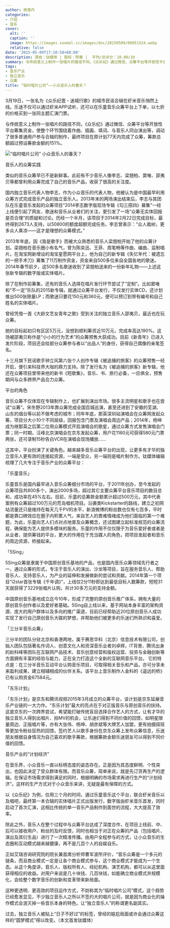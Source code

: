 ```yaml
---
author: 杨雪丹
categories:
- 介绍
- 音乐
cover:
  alt: ''
  caption: ''
  image: https://images.soomal.cc/images/doc/20150509/00051524.webp
  relative: false
date: '2015-05-09T17:10:58+08:00'
description: 源自：钛媒体 | 版权：转载 |  平均/总评分：10.00/10
summary: 与传统意义上制作一张唱片的路径不同，《众乐纪》通过微信、众筹平台等开放性平台筹集资金，使整个环节围绕着作曲、插画、填词、与音乐人同台演出等，调动了很多普通用户参与合辑的制作，最终项目在原计划77天内完成了众筹，筹款总额超过预设筹款金额的151%……
tags:
- 音乐产业
- 独立音乐
- 众筹
title: “临时唱片公司”――小众音乐人的春天？
---
```


3月19日，一张名为《众乐纪壹・迷城行歌》的城市民谣合辑在虾米音乐悄然上线。乐迷不仅可以通过虾米APP试听，还可以在乐童音乐众筹平台上下单，以七折的价格买到一张同主题汇演门票。

与传统意义上制作一张唱片的路径不同，《众乐纪》通过微信、众筹平台等开放性平台筹集资金，使整个环节围绕着作曲、插画、填词、与音乐人同台演出等，调动了很多普通用户参与合辑的制作，最终项目在原计划77天内完成了众筹，筹款总额超过预设筹款金额的151%。

![“临时唱片公司” 小众音乐人的春天？](https://images.soomal.cc/images/doc/20150509/00051524.webp)





音乐人的众筹实践

类似的音乐众筹早已不是新鲜事。此前有不少音乐人像李志、梁翘柏、窦唯、邵夷贝等都曾利用众筹完成了自己的音乐产品，收获了很高的关注度。

国内独立音乐代表人物李志，作为小众音乐的代表人物，他被认为是中国最早利用众筹方式完成音乐产品的独立音乐人。2013年末的两场演出结束后，李志与其团队在乐童音乐发起的众筹项目“2014李志数字版现场专辑《勾三搭四》募集”一经上线便引起了网友、歌迷和音乐从业者们的关注，更引发了一场“众筹无实体回报是否合理”的质疑和讨论。历经一个半月，该项目于2014年2月22日完成目标，最终得到2673人支持，以50800的额度超额完成任务。李志曾表示：“众人栽树，更多众人乘凉――这才是理想的众筹模式。”

2013年年底，因《我是歌手》而被大众熟悉的音乐人梁翘柏开始了他的众筹计划。梁翘柏在音乐圈小有名气，曾为陈奕迅、王菲、周笔畅等作曲、编曲、监制唱片。在淘宝网新增设的淘宝星愿网平台上，他为自己的新专辑《失忆年代：被遗忘的一把手术刀》筹集了11万制作资金，资金来自500多位来自全国各地的歌迷。2014年春节前夕，这500多名歌迷收到了梁翘柏送来的一份新年礼物――上述这张新专辑的数字版或实体唱片。

除了在制作前筹集，还有的音乐人选择在唱片发行环节尝试了“定制”。比如窦唯和“不一定”乐队的2015新专辑，就通过众筹平台发行，不仅发行实体CD，还计划推出500张限量LP；而歌迷只要花150元和360元，便可以预订到带有编号和自己姓名的实体唱片。

曾经凭借一首《大龄文艺女青年之歌》受到关注的独立音乐人邵夷贝，最近也在玩众筹。

她的目标起初只有区区5万元，没想到顺利筹资近10万元，完成率高达190%。这场被邵夷贝称作是“小小的行为艺术”的众筹预售大获成功。目前《新青年》已进入发片阶段，项目还会给部分众筹参与者以“出品人”的身份，获得自己偶像的亲笔签名。

十三月旗下民谣歌手钟立风第六张个人创作专辑《被追捕的旅客》的众筹预售一经开启，便引来科技界大咖的鼎力支持。除了发行名为《被追捕的旅客》新专辑，他还在众筹项目里带来他的新书《短歌集》，音乐、书、旅行必备，一应俱全，预售期间与众多跨界产品合力众筹。

平台的角色

音乐众筹不仅体现在专辑制作上，也扩展到演出市场。很多主流明星和歌手也在尝试“众筹”。宋冬野2013年靠众筹完成全国百城巡演，甚至还进到了安徽的芜湖、山东的烟台等以前不做考虑的城市；同年年底，那英深圳站演唱会在众筹网发起众筹，项目分大小10个不同层级，回报包含门票及演唱会周边产品；2014年，杨坤成为继那英之后第二位用众筹模式开启演唱会的歌星，通过众筹方式发售演唱会门票；同一时期，汪峰北京演唱会在京东发起众筹，用户花1160元可获得580元门票两张，还可录制15秒告白VCR在演唱会现场播放......

这其中，平台扮演了关键角色。越来越多音乐众筹平台的出现，让更多有才华的独立音乐人更有效的连接起资源，一端是受众，另一端则是唱片制作方。钛媒体编辑梳理了几大专注于音乐产业的众筹平台：

「乐童音乐」

乐童音乐是国内最早进入音乐众筹细分市场的平台，于2011年创办，至今发起的众筹项目共800多个，演出2000多场，超过其它主要众筹平台音乐项目的数目总和，成功率在45%左右。目前，乐童的总筹款金额累计超过500万元，其中代表案例有众筹超过100万元的荒岛唱机项目。沿袭类Kickstarter的路线，建立之初网站流量还只是维持在每天几千PV的水平，新浪微博的粉丝数也仅有七百多，平时都是靠口碑效应在圈子内积累人气，来自艺人的畏难情绪成为他们面临的第一个难题，为此，乐童向艺人们点对点地普及众筹概念，还试图建立起标准规范的众筹流程，确保能为艺人提供多模块的服务。乐童的作用不仅仅限于为音乐爱好者或者是从业者，提供筹钱的平台，更大的作用在于充当媒人的角色，把项目发起者和音乐的周边资源，桥接起来。

「5Sing」

5Sing众筹是隶属于中国原创音乐基地的产品，也是国内音乐众筹领域先行者之一，通过众筹的形式，专注于音乐人的演出、沙龙等项目，旨在服务音乐人、帮助音乐人、支持音乐人，为产业的延伸和发展做新的尝试和贡献。2014年第一个项目“i2star首张专辑《千年调》”，上线仅2分11秒即达到最低目标人数筹款，短短31天就获得了3229张唱片认购，共计30多万元的支持金额。

中国原创音乐基地成立迄今10年，形成了完整的原创音乐推广体系，拥有大量的原创音乐创作者以及爱好者基础。5Sing自上线以来，基于网站本身丰富的架构资源、庞大的用户群体以及多向的推广渠道，目前已经帮助近20位原创音乐人成功实现了发行自己原创音乐大碟的梦想，并帮助他们被更多的乐迷们所熟识和喜爱。

「三分半音乐众筹」

三分半的团队分驻北京和香港两地，属于赛思华科（北京）信息技术有限公司，创始人团队包括著名作词人、创意文化人和资深音乐业者刘卓辉，IT背景、腾讯出身的赵科峰等团队在互联网产品技术、音乐创意经营和版权运营、投资与金融创新等方面拥有丰富的经验与能力，正在全力打造这个全新的互联网音乐平台。 它的特点是：在三分半音乐互动平台认购音乐项目，可取得相关音乐和产品，亦可分享未来盈利成果，建立相辅相成的伙伴关系。该平台上音乐制作人金科的《遥远的桥》已有认购资金67584元。

「东乐计划」

「东乐计划」是京东和腾讯视频2015年3月成立的众筹平台，该计划是京东延展音乐产业链的一大力作。“东乐计划”最大的亮点在于对正版音乐与原创音乐的扶持。这是京东的一次跨界尝试，希望能打破传统盲目选择合作艺人的方式，让有才华的独立音乐人得到出唱片、拍MV的机会，让乐迷们得到不同价值的回馈，如明星限量周边、正版唱片等，亦有大张伟、杨坤、胡彦斌等大牌艺人加盟，更有拍摄探班等更加令粉丝狂热的回馈。签约艺人以歌手身份在京东众筹上发布众筹信息，乐迷朋友根据自身情况为自己喜欢的歌手筹款，根据筹款金额乐迷朋友可以得到不同价值的回馈。

音乐产业的“计划经济”

在音乐界，小众音乐一直以标榜态度的姿态存在。正是因为其态度鲜明、个性突出，也因此决定了受众群体有限。而音乐众筹，简单来说，就是先订货再生产的逻辑。在保证市场需求得到满足的同时，根据明确的市场需求再进行生产的“计划经济”。这样的生产方式对于小众音乐来讲，无疑是最有保障的方式。

以《众乐纪》为例，仅用三个月的时间，通过乐童音乐这个平台，联合虾米音乐以及唱吧，最终第一本合辑的实体唱片正式出版发行，数字版由虾米音乐首发，同时启动了首次汇演，这相比传统的单一音乐产品制作到面世的流程，大大提高了效率。

除此之外，音乐人在整个过程中与众筹平台达成了深度合作，在项目上线前、中、后可以接收用户、粉丝的及时反馈，同时也相当于对正在众筹的产品（包括唱片、演出及其衍生品）进行了一次精准传播。由用户全程参与的方式，让小众音乐的生态圈和互动模式越来越健康，再不是几百个人的自娱自乐。

正如艾瑞咨询研究院的院长兼首席分析师曹军波所评价，“音乐众筹是一个多元的链条，而且商业模式一定是让各个商业模式参与，这个商业模式才能成为一个生态。从这个角度讲，音乐人、版权所有人、经纪机构、演艺机构，都可以从这里面获得相应的收益。对用户来说是几十块钱、几百块钱，如能确立商业模式并规模化，会给整个数字音乐的创新和变革带来新局面。

这种更透明、更高效的项目运作方式，不妨称其为“临时唱片公司”模式，这个趋势已经愈发显见，不少独立音乐人之所以不签约大的唱片公司，就是因为商业化的操作模式会泯灭掉一些音乐本身的特色。让“独立音乐人”的称谓更名副其实。

过去，独立音乐人被贴上“日子不好过”的标签，曾经的尴尬局面或许会通过众筹这样的“圆梦模式”得以改变。（本文首发钛媒体）